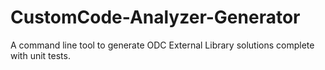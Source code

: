 # CustomCode-Analyzer-Generator
A command line tool to generate ODC External Library solutions complete with unit tests.
